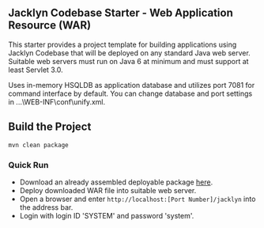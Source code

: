## Jacklyn Codebase Starter - Web Application Resource (WAR)
This starter provides a project template for building applications using Jacklyn Codebase that will be deployed on any standard Java web server. Suitable web servers must run on Java 6 at minimum and must support at least Servlet 3.0.

Uses in-memory HSQLDB as application database and utilizes port 7081 for command interface by default. You can change database and port settings in ...\WEB-INF\conf\unify.xml.

## Build the Project

```
mvn clean package
```
 
### Quick Run
* Download an already assembled deployable package [here](https://github.com/tcdng/jacklyn-app-war/releases/download/1.1.0/jacklyn.war).
* Deploy downloaded WAR file into suitable web server.
* Open a browser and enter `http://localhost:[Port Number]/jacklyn` into the address bar.
* Login with login ID 'SYSTEM' and password 'system'.